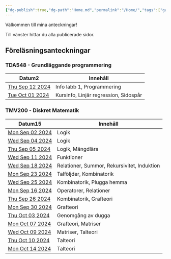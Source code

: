 ```yaml
---
{"dg-publish":true,"dg-path":"Home.md","permalink":"/Home/","tags":["gardenEntry"]}
---
```


Välkommen till mina anteckningar!

Till vänster hittar du alla publicerade sidor.

## Föreläsningsanteckningar

<h3><span>TDA548 - Grundläggande programmering</span></h3><div><table class="dataview table-view-table"><thead class="table-view-thead"><tr class="table-view-tr-header"><th class="table-view-th"><span>Datum</span><span class="dataview small-text">2</span></th><th class="table-view-th"><span>Innehåll</span></th></tr></thead><tbody class="table-view-tbody"><tr><td><span><a class="internal-link" data-href="TDA548 - Grundläggande programmering/Lektionsanteckningar/2024-09-12" href="TDA548 - Grundläggande programmering/Lektionsanteckningar/2024-09-12" target="_blank" rel="noopener">Thu Sep 12 2024</a></span></td><td><span>Info labb 1, Programmering</span></td></tr><tr><td><span><a class="internal-link" data-href="TDA548 - Grundläggande programmering/Lektionsanteckningar/2024-10-01" href="TDA548 - Grundläggande programmering/Lektionsanteckningar/2024-10-01" target="_blank" rel="noopener">Tue Oct 01 2024</a></span></td><td><span>Kursinfo, Linjär regression, Sidospår</span></td></tr></tbody></table></div><h3><span>TMV200 - Diskret Matematik</span></h3><div><table class="dataview table-view-table"><thead class="table-view-thead"><tr class="table-view-tr-header"><th class="table-view-th"><span>Datum</span><span class="dataview small-text">15</span></th><th class="table-view-th"><span>Innehåll</span></th></tr></thead><tbody class="table-view-tbody"><tr><td><span><a class="internal-link" data-href="TMV200 - Diskret Matematik/Lektionsanteckningar/2024-09-02" href="TMV200 - Diskret Matematik/Lektionsanteckningar/2024-09-02" target="_blank" rel="noopener">Mon Sep 02 2024</a></span></td><td><span>Logik</span></td></tr><tr><td><span><a class="internal-link" data-href="TMV200 - Diskret Matematik/Lektionsanteckningar/2024-09-04" href="TMV200 - Diskret Matematik/Lektionsanteckningar/2024-09-04" target="_blank" rel="noopener">Wed Sep 04 2024</a></span></td><td><span>Logik</span></td></tr><tr><td><span><a class="internal-link" data-href="TMV200 - Diskret Matematik/Lektionsanteckningar/2024-09-05" href="TMV200 - Diskret Matematik/Lektionsanteckningar/2024-09-05" target="_blank" rel="noopener">Thu Sep 05 2024</a></span></td><td><span>Logik, Mängdlära</span></td></tr><tr><td><span><a class="internal-link" data-href="TMV200 - Diskret Matematik/Lektionsanteckningar/2024-09-11" href="TMV200 - Diskret Matematik/Lektionsanteckningar/2024-09-11" target="_blank" rel="noopener">Wed Sep 11 2024</a></span></td><td><span>Funktioner</span></td></tr><tr><td><span><a class="internal-link" data-href="TMV200 - Diskret Matematik/Lektionsanteckningar/2024-09-18" href="TMV200 - Diskret Matematik/Lektionsanteckningar/2024-09-18" target="_blank" rel="noopener">Wed Sep 18 2024</a></span></td><td><span>Relationer, Summor, Rekursivitet, Induktion</span></td></tr><tr><td><span><a class="internal-link" data-href="TMV200 - Diskret Matematik/Lektionsanteckningar/2024-09-23" href="TMV200 - Diskret Matematik/Lektionsanteckningar/2024-09-23" target="_blank" rel="noopener">Mon Sep 23 2024</a></span></td><td><span>Talföljder, Kombinatorik</span></td></tr><tr><td><span><a class="internal-link" data-href="TMV200 - Diskret Matematik/Lektionsanteckningar/2024-09-25" href="TMV200 - Diskret Matematik/Lektionsanteckningar/2024-09-25" target="_blank" rel="noopener">Wed Sep 25 2024</a></span></td><td><span>Kombinatorik, Plugga hemma</span></td></tr><tr><td><span><a class="internal-link" data-href="TMV200 - Diskret Matematik/Lektionsanteckningar/2024-09-16" href="TMV200 - Diskret Matematik/Lektionsanteckningar/2024-09-16" target="_blank" rel="noopener">Mon Sep 16 2024</a></span></td><td><span>Operatorer, Relationer</span></td></tr><tr><td><span><a class="internal-link" data-href="TMV200 - Diskret Matematik/Lektionsanteckningar/2024-09-26" href="TMV200 - Diskret Matematik/Lektionsanteckningar/2024-09-26" target="_blank" rel="noopener">Thu Sep 26 2024</a></span></td><td><span>Kombinatorik, Grafteori</span></td></tr><tr><td><span><a class="internal-link" data-href="TMV200 - Diskret Matematik/Lektionsanteckningar/2024-09-30" href="TMV200 - Diskret Matematik/Lektionsanteckningar/2024-09-30" target="_blank" rel="noopener">Mon Sep 30 2024</a></span></td><td><span>Grafteori</span></td></tr><tr><td><span><a class="internal-link" data-href="TMV200 - Diskret Matematik/Lektionsanteckningar/2024-10-03" href="TMV200 - Diskret Matematik/Lektionsanteckningar/2024-10-03" target="_blank" rel="noopener">Thu Oct 03 2024</a></span></td><td><span>Genomgång av dugga</span></td></tr><tr><td><span><a class="internal-link" data-href="TMV200 - Diskret Matematik/Lektionsanteckningar/2024-10-07" href="TMV200 - Diskret Matematik/Lektionsanteckningar/2024-10-07" target="_blank" rel="noopener">Mon Oct 07 2024</a></span></td><td><span>Grafteori, Matriser</span></td></tr><tr><td><span><a class="internal-link" data-href="TMV200 - Diskret Matematik/Lektionsanteckningar/2024-10-09" href="TMV200 - Diskret Matematik/Lektionsanteckningar/2024-10-09" target="_blank" rel="noopener">Wed Oct 09 2024</a></span></td><td><span>Matriser, Talteori</span></td></tr><tr><td><span><a class="internal-link" data-href="TMV200 - Diskret Matematik/Lektionsanteckningar/2024-10-10" href="TMV200 - Diskret Matematik/Lektionsanteckningar/2024-10-10" target="_blank" rel="noopener">Thu Oct 10 2024</a></span></td><td><span>Talteori</span></td></tr><tr><td><span><a class="internal-link" data-href="TMV200 - Diskret Matematik/Lektionsanteckningar/2024-10-14" href="TMV200 - Diskret Matematik/Lektionsanteckningar/2024-10-14" target="_blank" rel="noopener">Mon Oct 14 2024</a></span></td><td><span>Talteori</span></td></tr></tbody></table></div>
